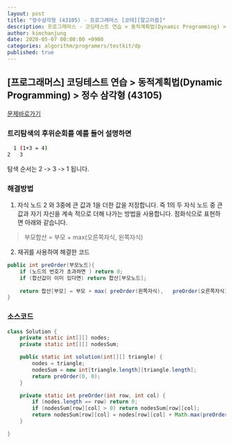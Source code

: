 ```yaml
---
layout: post
title: "정수삼각형 (43105) - 프로그래머스 [코테][알고리즘]"
description: 프로그래머스 - 코딩테스트 연습 > 동적계획법(Dynamic Programming) > 정수 삼각형 (43105)
author: kimchanjung
date: 2020-05-07 00:00:00 +0900
categories: algorithm/programers/testkit/dp
published: true
---
```


## [프로그래머스] 코딩테스트 연습 > 동적계획법(Dynamic Programming) > 정수 삼각형 (43105)
[문제바로가기](https://programmers.co.kr/learn/courses/30/lessons/43105)
### 트리탐색의 후위순회를 예를 들어 설명하면
```bash
  1 (1+3 = 4)
2   3
```
탐색 순서는 2 -> 3 -> 1 됩니다.

### 해결방법
1. 자식 노드 2 와 3중에 큰 값과 1을 더한 값을 저장합니다. 
즉 1의 두 자식 노드 중 큰 값과 자기 자신을 계속 적으로 더해 나가는 방법을 사용합니다. 
점화식으로 표현하면 아래와 같습니다.
>부모합산 = 부모 + max(오른쪽자식, 왼쪽자식) 

2. 재귀를 사용하여 해결한 코드

```java
public int preOrder(부모노드){
    if (노드의 번호가 초과하면 ) return 0;
    if (합산값이 이미 있다면) return 합산[부모노드];
   
    return 합산[부모] = 부모 + max( preOrder(왼쪽자식),   preOrder(오른쪽자식))
}
```

### 소스코드
```java
class Solution {
    private static int[][] nodes;
    private static int[][] nodesSum;

    public static int solution(int[][] triangle) {
        nodes = triangle;
        nodesSum = new int[triangle.length][triangle.length];
        return preOrder(0, 0);
    }

    private static int preOrder(int row, int col) {
        if (nodes.length == row) return 0;
        if (nodesSum[row][col] > 0) return nodesSum[row][col];
        return nodesSum[row][col] = nodes[row][col] + Math.max(preOrder(row + 1, col), preOrder(row + 1, col + 1));
    }

}
```